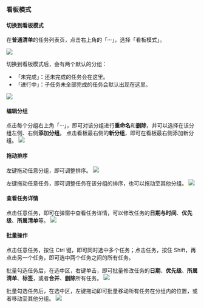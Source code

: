 ### 看板模式

#### 切换到看板模式

在**普通清单**的任务列表页，点击右上角的「···」，选择「看板模式」。

![](../images/web/kanban/open.png)

切换到看板模式后，会有两个默认的分组：

* 「未完成」：还未完成的任务会在这里。
* 「进行中」：子任务未全部完成的任务会默认出现在这里。

![](../images/web/kanban/defaults.png)


#### 编辑分组

点击每个分组右上角「···」，即可对该分组进行**重命名**和**删除**，并可以选择在该分组左侧、右侧**添加分组**。
点击看板最右侧的**新分组**，即可在看板最右侧添加新分组。
![](../images/web/kanban/columnedit.png)


#### 拖动排序

左键拖动任意分组，即可调整排序。
![](../images/web/kanban/columndrag.png)

左键拖动任意任务，即可调整任务在该分组的排序，也可以拖动至其他分组。
![](../images/web/kanban/taskdrag.png)

#### 查看任务详情

点击任意任务，即可在弹窗中查看任务详情，可以修改任务的**日期与时间**、**优先级**、**所属清单**等。
![](../images/web/kanban/taskdescription.png)

#### 批量操作

点击任意任务，按住 Ctrl 键，即可同时选中多个任务；点击任务，按住 Shift，再点击另一个任务，即可选中两个任务之间的所有任务。

批量勾选任务后，在选中区，右键单击，即可批量修改任务的**日期**、**优先级**、**所属清单**、**标签**，或者**合并**、**删除**所有任务。
![](../images/web/kanban/tasksedit.png)

批量勾选任务后，在选中区，左键拖动即可批量移动所有任务在分组内的位置，或者移动至其他分组。
![](../images/web/kanban/tasksdrag.png)
